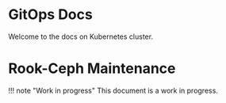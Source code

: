 # GitOps Docs 

Welcome to the docs on Kubernetes cluster.

# Rook-Ceph Maintenance

!!! note "Work in progress"
    This document is a work in progress.
